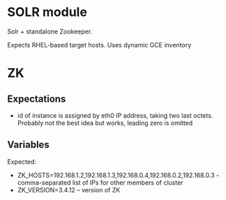 SOLR module
==========

Solr + standalone Zookeeper.

Expects RHEL-based target hosts. Uses dynamic GCE inventory

# ZK
## Expectations
- id of instance is assigned by eth0 IP address, taking two last octets. Probably not the best idea but works, leading zero is omitted

## Variables
Expected:
- ZK_HOSTS=192.168.1.2,192.168.1.3,192.168.0.4,192.168.0.2,192.168.0.3 - comma-separated list of IPs for other members of cluster
- ZK_VERSION=3.4.12 – version of ZK

